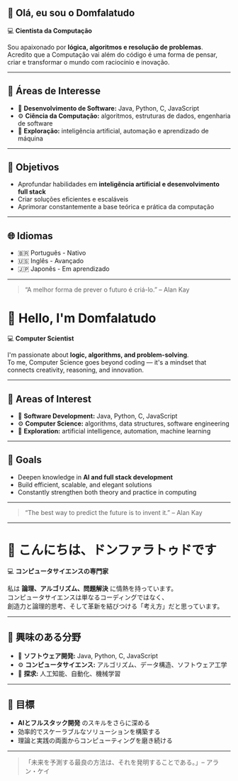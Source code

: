 ## 👋 Olá, eu sou o Domfalatudo  

💻 **Cientista da Computação**

Sou apaixonado por **lógica, algoritmos e resolução de problemas**.  
Acredito que a Computação vai além do código é uma forma de pensar, criar e transformar o mundo com raciocínio e inovação.

---

## 🚀 Áreas de Interesse
- 🧠 **Desenvolvimento de Software:** Java, Python, C, JavaScript  
- ⚙️ **Ciência da Computação:** algoritmos, estruturas de dados, engenharia de software  
- 🤖 **Exploração:** inteligência artificial, automação e aprendizado de máquina  

---

## 🎯 Objetivos
- Aprofundar habilidades em **inteligência artificial e desenvolvimento full stack**  
- Criar soluções eficientes e escaláveis  
- Aprimorar constantemente a base teórica e prática da computação  

---

## 🌐 Idiomas
- 🇧🇷 Português - Nativo  
- 🇺🇸 Inglês - Avançado  
- 🇯🇵 Japonês - Em aprendizado  

---

> “A melhor forma de prever o futuro é criá-lo.” – Alan Kay

# 👋 Hello, I'm Domfalatudo  

💻 **Computer Scientist**

I'm passionate about **logic, algorithms, and problem-solving**.  
To me, Computer Science goes beyond coding — it's a mindset that connects creativity, reasoning, and innovation.

---

## 🚀 Areas of Interest
- 🧠 **Software Development:** Java, Python, C, JavaScript  
- ⚙️ **Computer Science:** algorithms, data structures, software engineering  
- 🤖 **Exploration:** artificial intelligence, automation, machine learning  

---

## 🎯 Goals
- Deepen knowledge in **AI and full stack development**  
- Build efficient, scalable, and elegant solutions  
- Constantly strengthen both theory and practice in computing  

---

> “The best way to predict the future is to invent it.” – Alan Kay


---

# 👋 こんにちは、ドンファラトゥドです  

💻 **コンピュータサイエンスの専門家**

私は **論理、アルゴリズム、問題解決** に情熱を持っています。  
コンピュータサイエンスは単なるコーディングではなく、  
創造力と論理的思考、そして革新を結びつける「考え方」だと思っています。

---

## 🚀 興味のある分野
- 🧠 **ソフトウェア開発:** Java, Python, C, JavaScript  
- ⚙️ **コンピュータサイエンス:** アルゴリズム、データ構造、ソフトウェア工学  
- 🤖 **探求:** 人工知能、自動化、機械学習  

---

## 🎯 目標
- **AIとフルスタック開発** のスキルをさらに深める  
- 効率的でスケーラブルなソリューションを構築する  
- 理論と実践の両面からコンピューティングを磨き続ける  

---

> 「未来を予測する最良の方法は、それを発明することである。」– アラン・ケイ
